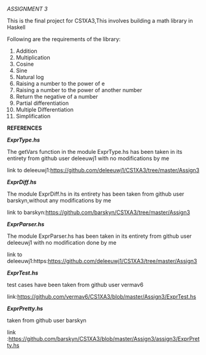  *ASSIGNMENT 3*

This is the final project for CS1XA3,This involves building a math library in Haskell

Following are the requirements of the library:
 
1) Addition
2) Multiplication
3) Cosine
4) Sine
5) Natural log
6) Raising a number to the power of e
7) Raising a number to the power of another number
8) Return the negative of a number
9) Partial differentiation 
10) Multiple Differentiation
11) Simplification

**REFERENCES**


***ExprType.hs***

The getVars function in the module 	ExprType.hs has been taken in its entirety from github user deleeuwj1 with no modifications by me

link to deleeuwj1:https://github.com/deleeuwj1/CS1XA3/tree/master/Assign3

***ExprDiff.hs***

The module ExprDiff.hs in its entirety has been taken from github user barskyn,without any modifications by me 

link to barskyn:https://github.com/barskyn/CS1XA3/tree/master/Assign3

***ExprParser.hs***

The module ExprParser.hs has been taken in its entirety from github user deleeuwj1 with no modification done by me

link to deleeuwj1:https:https://github.com/deleeuwj1/CS1XA3/tree/master/Assign3

***ExprTest.hs***

test cases have been taken from github user vermav6 

link:https://github.com/vermav6/CS1XA3/blob/master/Assign3/ExprTest.hs

***ExprPretty.hs***

taken from github user barskyn

link :https://github.com/barskyn/CS1XA3/blob/master/Assign3/assign3/ExprPretty.hs
